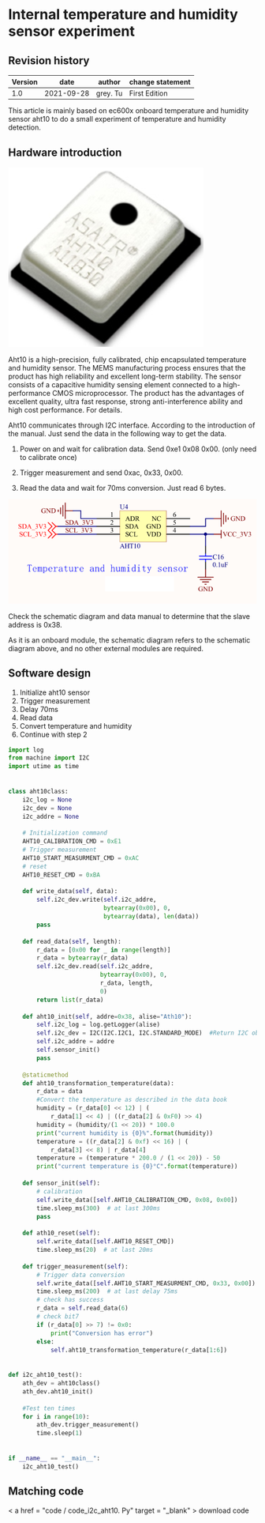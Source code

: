 # Internal temperature and humidity sensor experiment

## Revision history

|Version | date | author | change statement|
| ---- | ---------- | ------- | -------- |
|1.0 | 2021-09-28 | grey. Tu | First Edition|

This article is mainly based on ec600x onboard temperature and humidity sensor aht10 to do a small experiment of temperature and humidity detection.



## Hardware introduction

![media_i2c_aht_1](media/media_i2c_aht_1.jpg)

Aht10 is a high-precision, fully calibrated, chip encapsulated temperature and humidity sensor. The MEMS manufacturing process ensures that the product has high reliability and excellent long-term stability. The sensor consists of a capacitive humidity sensing element connected to a high-performance CMOS microprocessor. The product has the advantages of excellent quality, ultra fast response, strong anti-interference ability and high cost performance. For details. 

Aht10 communicates through I2C interface. According to the introduction of the manual. Just send the data in the following way to get the data.

1. Power on and wait for calibration data. Send 0xe1 0x08 0x00. (only need to calibrate once)

2. Trigger measurement and send 0xac, 0x33, 0x00.

3. Read the data and wait for 70ms conversion. Just read 6 bytes.

![media_i2c_aht_2](media/media_i2c_aht_2.png)

Check the schematic diagram and data manual to determine that the slave address is 0x38.

As it is an onboard module, the schematic diagram refers to the schematic diagram above, and no other external modules are required.

## Software design

1. Initialize aht10 sensor
2. Trigger measurement
3. Delay 70ms
4. Read data
5. Convert temperature and humidity
6. Continue with step 2

```python
import log
from machine import I2C
import utime as time


class aht10class:
    i2c_log = None
    i2c_dev = None
    i2c_addre = None

    # Initialization command
    AHT10_CALIBRATION_CMD = 0xE1
    # Trigger measurement
    AHT10_START_MEASURMENT_CMD = 0xAC
    # reset
    AHT10_RESET_CMD = 0xBA

    def write_data(self, data):
        self.i2c_dev.write(self.i2c_addre,
                           bytearray(0x00), 0,
                           bytearray(data), len(data))
        pass

    def read_data(self, length):
        r_data = [0x00 for _ in range(length)]
        r_data = bytearray(r_data)
        self.i2c_dev.read(self.i2c_addre,
                          bytearray(0x00), 0,
                          r_data, length,
                          0)
        return list(r_data)

    def aht10_init(self, addre=0x38, alise="Ath10"):
        self.i2c_log = log.getLogger(alise)
        self.i2c_dev = I2C(I2C.I2C1, I2C.STANDARD_MODE)  #Return I2C object
        self.i2c_addre = addre
        self.sensor_init()
        pass

    @staticmethod
    def aht10_transformation_temperature(data):
        r_data = data
        #Convert the temperature as described in the data book
        humidity = (r_data[0] << 12) | (
            r_data[1] << 4) | ((r_data[2] & 0xF0) >> 4)
        humidity = (humidity/(1 << 20)) * 100.0
        print("current humidity is {0}%".format(humidity))
        temperature = ((r_data[2] & 0xf) << 16) | (
            r_data[3] << 8) | r_data[4]
        temperature = (temperature * 200.0 / (1 << 20)) - 50
        print("current temperature is {0}°C".format(temperature))

    def sensor_init(self):
        # calibration
        self.write_data([self.AHT10_CALIBRATION_CMD, 0x08, 0x00])
        time.sleep_ms(300)  # at last 300ms
        pass

    def ath10_reset(self):
        self.write_data([self.AHT10_RESET_CMD])
        time.sleep_ms(20)  # at last 20ms

    def trigger_measurement(self):
        # Trigger data conversion
        self.write_data([self.AHT10_START_MEASURMENT_CMD, 0x33, 0x00])
        time.sleep_ms(200)  # at last delay 75ms
        # check has success
        r_data = self.read_data(6)
        # check bit7
        if (r_data[0] >> 7) != 0x0:
            print("Conversion has error")
        else:
            self.aht10_transformation_temperature(r_data[1:6])


def i2c_aht10_test():
    ath_dev = aht10class()
    ath_dev.aht10_init()

    #Test ten times
    for i in range(10):
        ath_dev.trigger_measurement()
        time.sleep(1)


if __name__ == "__main__":
    i2c_aht10_test()
```

## Matching code

<!-- *  [download code](code/code_i2c_aht10.py)-->
< a href = "code / code_i2c_aht10. Py" target = "_blank" > download code</a>
